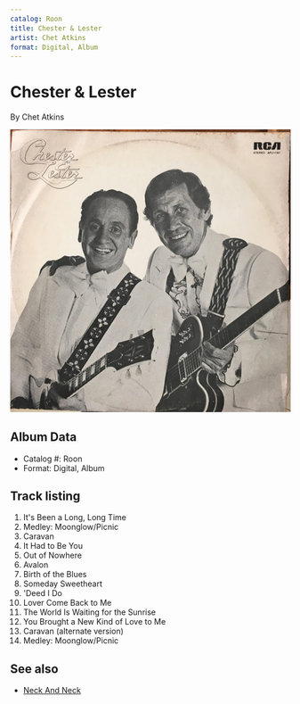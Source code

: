 ```yaml
---
catalog: Roon
title: Chester & Lester
artist: Chet Atkins
format: Digital, Album
---
```


# Chester & Lester

By Chet Atkins

![](../../assets/albumcovers/Chet_Atkins-Chester_and_Lester.png)

## Album Data

- Catalog #: Roon
- Format: Digital, Album


## Track listing


1. It's Been a Long, Long Time
2. Medley: Moonglow/Picnic
3. Caravan
4. It Had to Be You
5. Out of Nowhere
6. Avalon
7. Birth of the Blues
8. Someday Sweetheart
9. 'Deed I Do
10. Lover Come Back to Me
11. The World Is Waiting for the Sunrise
12. You Brought a New Kind of Love to Me
13. Caravan (alternate version)
14. Medley: Moonglow/Picnic


## See also

- [Neck And Neck](Neck_And_Neck.md)
